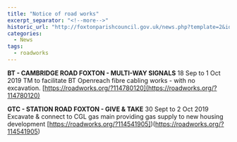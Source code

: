 ```yaml
---
title: "Notice of road works"
excerpt_separator: "<!--more-->"
historic_url: "http://foxtonparishcouncil.gov.uk/news.php?template=2&id=723"
categories:
  - News
tags:
  - roadworks  
---
```


**BT - CAMBRIDGE ROAD FOXTON - MULTI-WAY SIGNALS**
18 Sep to 1 Oct 2019 TM to facilitate BT Openreach fibre cabling works - with no excavation.
[https://roadworks.org/?114780120](https://roadworks.org/?114780120)

**GTC - STATION ROAD FOXTON - GIVE & TAKE**
30 Sept to 2 Oct 2019 Excavate & connect to CGL gas main providing gas supply to new housing development [https://roadworks.org/?114541905])(https://roadworks.org/?114541905)